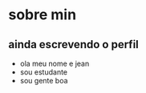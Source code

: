 # sobre min
## ainda escrevendo o perfil
-  ola meu nome e jean 
- sou estudante
- sou gente boa



<!---
jeanmateuscalza/jeanmateuscalza is a ✨ special ✨ repository because its `README.md` (this file) appears on your GitHub profile.
You can click the Preview link to take a look at your changes.
--->

